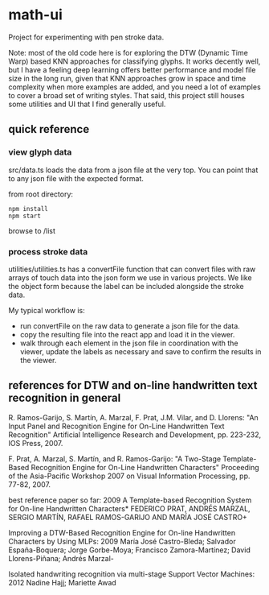 # math-ui

Project for experimenting with pen stroke data.

Note: most of the old code here is for exploring the DTW (Dynamic Time Warp) based KNN approaches for classifying glyphs. It works decently well, but I have a feeling deep learning offers better performance and model file size in the long run, given that KNN approaches grow in space and time complexity when more examples are added, and you need a lot of examples to cover a broad set of writing styles. That said, this project still houses some utilities and UI that I find generally useful.

## quick reference

### view glyph data

src/data.ts loads the data from a json file at the very top. You can point that to any json file with the expected format.

from root directory:

```
npm install
npm start
```

browse to <host url>/list

### process stroke data

utilities/utilities.ts has a convertFile function that can convert files with raw arrays of touch data into the json form we use in various projects. We like the object form because the label can be included alongside the stroke data.

My typical workflow is:

- run convertFile on the raw data to generate a json file for the data.
- copy the resulting file into the react app and load it in the viewer.
- walk through each element in the json file in coordination with the viewer, update the labels as necessary and save to confirm the results in the viewer.

## references for DTW and on-line handwritten text recognition in general

R. Ramos-Garijo, S. Martín, A. Marzal, F. Prat, J.M. Vilar, and D. Llorens:
"An Input Panel and Recognition Engine for On-Line Handwritten Text Recognition"
Artificial Intelligence Research and Development, pp. 223-232, IOS Press, 2007.

F. Prat, A. Marzal, S. Martín, and R. Ramos-Garijo:
"A Two-Stage Template-Based Recognition Engine for On-Line Handwritten Characters"
Proceeding of the Asia-Pacific Workshop 2007 on Visual Information Processing, pp. 77-82, 2007.

best reference paper so far: 2009
A Template-based Recognition System for On-line
Handwritten Characters\*
FEDERICO PRAT, ANDRÉS MARZAL, SERGIO MARTÍN, RAFAEL RAMOS-GARIJO
AND MARÍA JOSÉ CASTRO+

Improving a DTW-Based Recognition Engine for On-line Handwritten Characters by Using MLPs: 2009
María José Castro-Bleda; Salvador España-Boquera; Jorge Gorbe-Moya; Francisco Zamora-Martínez; David Llorens-Piñana; Andrés Marzal-

Isolated handwriting recognition via multi-stage Support Vector Machines: 2012
Nadine Hajj; Mariette Awad
